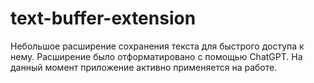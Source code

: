 # text-buffer-extension
Небольшое расширение сохранения текста для быстрого доступа к нему.
Расширение было отформатировано с помощью ChatGPT.
На данный момент приложение активно применяется на работе.
